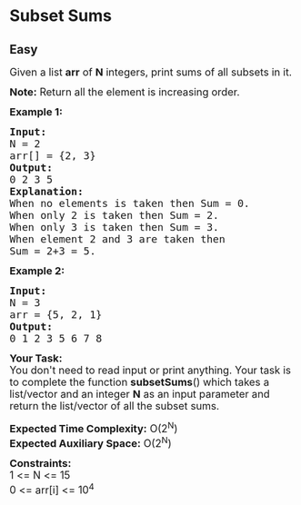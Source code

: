 # Subset Sums
## Easy
<div class="problem-statement" style="user-select: auto;">
                <p style="user-select: auto;"></p><div class="entry-content" style="user-select: auto;">
<p style="user-select: auto;"><span style="font-size: 18px; user-select: auto;">Given a&nbsp;list <strong style="user-select: auto;">arr</strong>&nbsp;of <strong style="user-select: auto;">N</strong> integers, print sums of all subsets in it.</span></p>

<p style="user-select: auto;"><span style="font-size: 18px; user-select: auto;"><strong style="user-select: auto;">Note:</strong> Return all the element is increasing order.</span></p>

<p style="user-select: auto;"><strong style="user-select: auto;"><span style="font-size: 18px; user-select: auto;">Example 1:</span></strong></p>

<pre style="user-select: auto;"><span style="font-size: 18px; user-select: auto;"><strong style="user-select: auto;">Input:</strong>
N = 2
arr[] = {2, 3}</span>
<span style="font-size: 18px; user-select: auto;"><strong style="user-select: auto;">Output:</strong>
0 2 3 5</span>
<span style="font-size: 18px; user-select: auto;"><strong style="user-select: auto;">Explanation:</strong>
When no elements is taken then Sum = 0.
When only 2 is taken then Sum = 2.
When only 3 is taken then Sum = 3.
When element 2 and 3 are taken then 
Sum = 2+3 = 5.</span></pre>

<p style="user-select: auto;"><strong style="user-select: auto;"><span style="font-size: 18px; user-select: auto;">Example 2:</span></strong></p>

<pre style="user-select: auto;"><span style="font-size: 18px; user-select: auto;"><strong style="user-select: auto;">Input:</strong>
N = 3
arr = {5, 2, 1}</span>
<span style="font-size: 18px; user-select: auto;"><strong style="user-select: auto;">Output:</strong>
0 1 2 3 5 6 7 8</span>
</pre>

<p style="user-select: auto;"><span style="font-size: 18px; user-select: auto;"><strong style="user-select: auto;">Your Task:</strong>&nbsp;&nbsp;<br style="user-select: auto;">
You don't need to read input or print anything. Your task is to complete the function&nbsp;<strong style="user-select: auto;">subsetSums</strong>()&nbsp;which takes a list/vector and an integer <strong style="user-select: auto;">N</strong> as an input parameter and return the list/vector of all the subset sums.</span></p>

<p style="user-select: auto;"><span style="font-size: 18px; user-select: auto;"><strong style="user-select: auto;">Expected Time Complexity:</strong>&nbsp;O(2<sup style="user-select: auto;">N</sup>)<br style="user-select: auto;">
<strong style="user-select: auto;">Expected Auxiliary Space:</strong>&nbsp;O(2<sup style="user-select: auto;">N</sup>)</span></p>

<p style="user-select: auto;"><span style="font-size: 18px; user-select: auto;"><strong style="user-select: auto;">Constraints:</strong><br style="user-select: auto;">
1 &lt;= N &lt;= 15<br style="user-select: auto;">
0 &lt;= arr[i] &lt;= 10<sup style="user-select: auto;">4</sup></span></p>
</div>
 <p style="user-select: auto;"></p>
            </div>